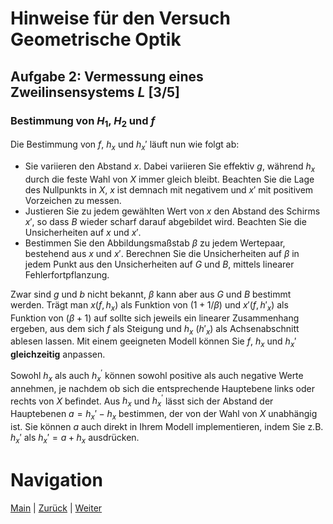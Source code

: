 # Hinweise für den Versuch Geometrische Optik

## Aufgabe 2: Vermessung eines Zweilinsensystems $L$ [3/5]

### Bestimmung von $H_{1}$, $H_{2}$ und $f$

Die Bestimmung von $f$, $h_{x}$ und $h_{x}'$ läuft nun wie folgt ab: 

- Sie variieren den Abstand $x$. Dabei variieren Sie effektiv $g$, während $h_{x}$ durch die feste Wahl von $X$ immer gleich bleibt. Beachten Sie die Lage des Nullpunkts in $X$, $x$ ist demnach mit negativem und $x'$ mit positivem Vorzeichen zu messen.
- Justieren Sie zu jedem gewählten Wert von $x$ den Abstand des Schirms $x'$, so dass $B$ wieder scharf darauf abgebildet wird. Beachten Sie die Unsicherheiten auf $x$ und $x'$.  
- Bestimmen Sie den Abbildungsmaßstab $\beta$ zu jedem Wertepaar, bestehend aus $x$ und $x'$. Berechnen Sie die Unsicherheiten auf $\beta$ in jedem Punkt aus den Unsicherheiten auf $G$ und $B$, mittels linearer Fehlerfortpflanzung. 

Zwar sind $g$ und $b$ nicht bekannt, $\beta$ kann aber aus $G$ und $B$ bestimmt werden. Trägt man $x(f, h_{x})$ als Funktion von $(1+1/\beta)$ und $x'(f, h'_{x})$ als Funktion von $(\beta+1)$ auf sollte sich jeweils ein linearer Zusammenhang ergeben, aus dem sich $f$ als Steigung und $h_{x}$ ($h'_{x}$) als Achsenabschnitt ablesen lassen. Mit einem geeigneten Modell können Sie $f$, $h_{x}$ und $h_{x}'$ **gleichzeitig** anpassen.

Sowohl $h_{x}$ als auch $h_{x}^{\prime}$ können sowohl positive als auch negative Werte annehmen, je nachdem ob sich die entsprechende Hauptebene links oder rechts von $X$ befindet. Aus $h_{x}$ und $h_{x}^{\prime}$ lässt sich der Abstand der Hauptebenen $a=h_{x}'-h_{x}$ bestimmen, der von der Wahl von $X$ unabhängig ist. Sie können $a$ auch direkt in Ihrem Modell implementieren, indem Sie z.B.  $h_{x}'$ als $h_{x}'=a+h_{x}$ ausdrücken. 

# Navigation

 [Main](https://git.scc.kit.edu/etp-lehre/p1-for-students/-/tree/main/Geometrische_Optik) | [Zurück](https://git.scc.kit.edu/etp-lehre/p1-for-students/-/blob/main/Geometrische_Optik/doc/Hinweise-Aufgabe-2-a.md) | [Weiter](https://git.scc.kit.edu/etp-lehre/p1-for-students/-/blob/main/Geometrische_Optik/doc/Hinweise-Aufgabe-2-c.md)
